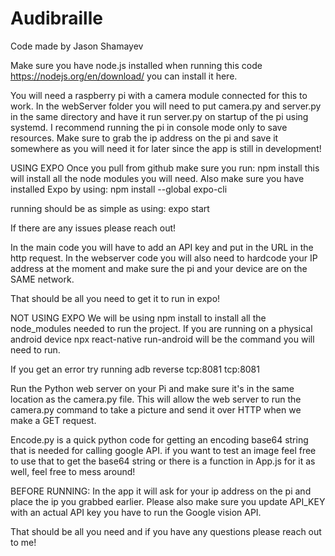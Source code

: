 # Audibraille

Code made by Jason Shamayev

Make sure you have node.js installed when running this code https://nodejs.org/en/download/ you can install it here.

You will need a raspberry pi with a camera module connected for this to work. In the webServer folder you will need to put camera.py and server.py in the same directory and have it run server.py on startup of the pi using systemd. I recommend running the pi in console mode only to save resources. Make sure to grab the ip address on the pi and save it somewhere as you will need it for later since the app is still in development!

USING EXPO
Once you pull from github make sure you run:
npm install
this will install all the node modules you will need.
Also make sure you have installed Expo by using:
npm install --global expo-cli

running should be as simple as using:
expo start

If there are any issues please reach out!

In the main code you will have to add an API key and put in the URL in the http request.
In the webserver code you will also need to hardcode your IP address at the moment and make sure the pi and your device are on the SAME network.

That should be all you need to get it to run in expo!

NOT USING EXPO
We will be using npm install to install all the node_modules needed to run the project. If you are running on a physical android device npx react-native run-android will be the command you will need to run.

If you get an error try running adb reverse tcp:8081 tcp:8081

Run the Python web server on your Pi and make sure it's in the same location as the camera.py file. This will allow the web server to run the camera.py command to take a picture and send it over HTTP when we make a GET request.

Encode.py is a quick python code for getting an encoding base64 string that is needed for calling google API. if you want to test an image feel free to use that to get the base64 string or there is a function in App.js for it as well, feel free to mess around!

BEFORE RUNNING: In the app it will ask for your ip address on the pi and place the ip you grabbed earlier. Please also make sure you update API_KEY with an actual API key you have to run the Google vision API.

That should be all you need and if you have any questions please reach out to me!
